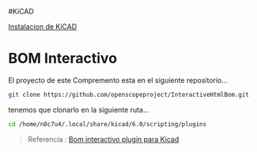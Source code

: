 #KiCAD

[Instalacion de KiCAD](Instalacion%20de%20KiCAD.md)

# BOM Interactivo

El proyecto de este Compremento esta en el siguiente repositorio...

```bash
git clone https://github.com/openscopeproject/InteractiveHtmlBom.git
```

tenemos que clonarlo en la siguiente ruta...

```bash
cd /home/n0c7u4/.local/share/kicad/6.0/scripting/plugins
```

> Referencia : [Bom interactivo plugin para Kicad](https://www.youtube.com/watch?v=0dTvqH93WQk)

